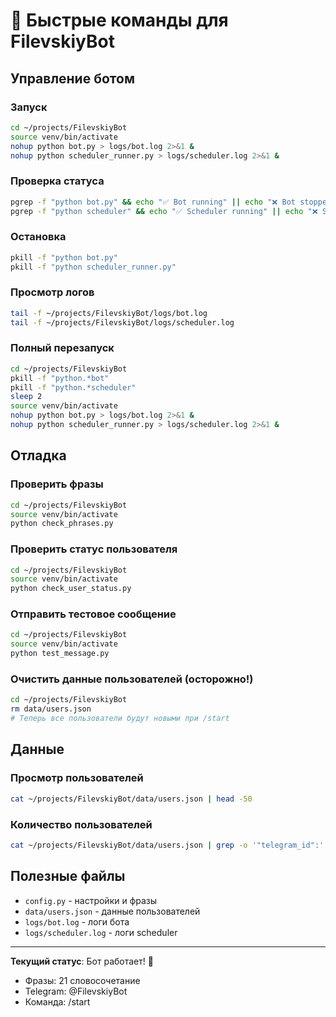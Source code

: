 # 🚀 Быстрые команды для FilevskiyBot

## Управление ботом

### Запуск
```bash
cd ~/projects/FilevskiyBot
source venv/bin/activate
nohup python bot.py > logs/bot.log 2>&1 &
nohup python scheduler_runner.py > logs/scheduler.log 2>&1 &
```

### Проверка статуса
```bash
pgrep -f "python bot.py" && echo "✅ Bot running" || echo "❌ Bot stopped"
pgrep -f "python scheduler" && echo "✅ Scheduler running" || echo "❌ Scheduler stopped"
```

### Остановка
```bash
pkill -f "python bot.py"
pkill -f "python scheduler_runner.py"
```

### Просмотр логов
```bash
tail -f ~/projects/FilevskiyBot/logs/bot.log
tail -f ~/projects/FilevskiyBot/logs/scheduler.log
```

### Полный перезапуск
```bash
cd ~/projects/FilevskiyBot
pkill -f "python.*bot"
pkill -f "python.*scheduler"
sleep 2
source venv/bin/activate
nohup python bot.py > logs/bot.log 2>&1 &
nohup python scheduler_runner.py > logs/scheduler.log 2>&1 &
```

## Отладка

### Проверить фразы
```bash
cd ~/projects/FilevskiyBot
source venv/bin/activate
python check_phrases.py
```

### Проверить статус пользователя
```bash
cd ~/projects/FilevskiyBot
source venv/bin/activate
python check_user_status.py
```

### Отправить тестовое сообщение
```bash
cd ~/projects/FilevskiyBot
source venv/bin/activate
python test_message.py
```

### Очистить данные пользователей (осторожно!)
```bash
cd ~/projects/FilevskiyBot
rm data/users.json
# Теперь все пользователи будут новыми при /start
```

## Данные

### Просмотр пользователей
```bash
cat ~/projects/FilevskiyBot/data/users.json | head -50
```

### Количество пользователей
```bash
cat ~/projects/FilevskiyBot/data/users.json | grep -o '"telegram_id":' | wc -l
```

## Полезные файлы

- `config.py` - настройки и фразы
- `data/users.json` - данные пользователей
- `logs/bot.log` - логи бота
- `logs/scheduler.log` - логи scheduler

---

**Текущий статус**: Бот работает! 🎉
- Фразы: 21 словосочетание
- Telegram: @FilevskiyBot
- Команда: /start

